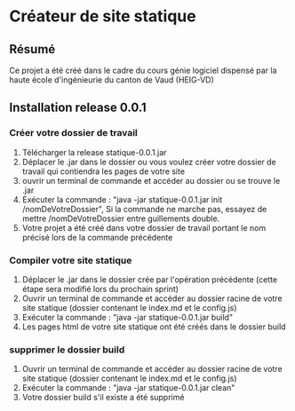 # Créateur de site statique

## Résumé
Ce projet a été créé dans le cadre du cours génie logiciel dispensé par la haute école d'ingénieurie du canton de Vaud (HEIG-VD)

## Installation release 0.0.1
### Créer votre dossier de travail
1. Télécharger la release statique-0.0.1.jar
2. Déplacer le .jar dans le dossier ou vous voulez créer votre dossier de travail qui contiendra les pages de votre site
3. ouvrir un terminal de commande et accéder au dossier ou se trouve le .jar
4. Exécuter la commande : "java -jar statique-0.0.1.jar init /nomDeVotreDossier", Si la commande ne marche pas, 
essayez de mettre /nomDeVotreDossier entre guillements double. 
5. Votre projet a été créé dans votre dossier de travail portant le nom précisé lors de la commande précédente

### Compiler votre site statique
1. Déplacer le .jar dans le dossier crée par l'opération précédente (cette étape sera modifié lors du prochain sprint)
2. Ouvrir un terminal de commande et accéder au dossier racine de votre site statique (dossier contenant le index.md et le config.js)
3. Exécuter la commande : "java -jar statique-0.0.1.jar build"
4. Les pages html de votre site statique ont été créés dans le dossier build

### supprimer le dossier build
1. Ouvrir un terminal de commande et accéder au dossier racine de votre site statique (dossier contenant le index.md et le config.js)
2. Exécuter la commande : "java -jar statique-0.0.1.jar clean"
3. Votre dossier build s'il existe a été supprimé